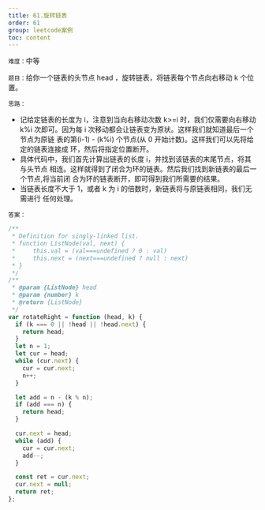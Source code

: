 ```yaml
---
title: 61.旋转链表
order: 61
group: leetcode案例
toc: content
---
```


`难度：`中等

`题目：`给你一个链表的头节点 head ，旋转链表，将链表每个节点向右移动 k 个位置。

`思路：`

- 记给定链表的长度为 i，注意到当向右移动次数 k>=i 时，我们仅需要向右移动 k%i
  次即可。因为每 i 次移动都会让链表变为原状。这样我们就知道最后一个节点为原链
  表的第(i-1) - (k%i) 个节点(从 0 开始计数)。这样我们可以先将给定的链表连接成
  环，然后将指定位置断开。
- 具体代码中，我们首先计算出链表的长度 i，并找到该链表的末尾节点，将其与头节点
  相连。这样就得到了闭合为环的链表。然后我们找到新链表的最后一个节点,将当前闭
  合为环的链表断开，即可得到我们所需要的结果。
- 当链表长度不大于 1，或者 k 为 i 的倍数时，新链表将与原链表相同，我们无需进行
  任何处理。

`答案：`

```js
/**
 * Definition for singly-linked list.
 * function ListNode(val, next) {
 *     this.val = (val===undefined ? 0 : val)
 *     this.next = (next===undefined ? null : next)
 * }
 */
/**
 * @param {ListNode} head
 * @param {number} k
 * @return {ListNode}
 */
var rotateRight = function (head, k) {
  if (k === 0 || !head || !head.next) {
    return head;
  }
  let n = 1;
  let cur = head;
  while (cur.next) {
    cur = cur.next;
    n++;
  }

  let add = n - (k % n);
  if (add === n) {
    return head;
  }

  cur.next = head;
  while (add) {
    cur = cur.next;
    add--;
  }

  const ret = cur.next;
  cur.next = null;
  return ret;
};
```
